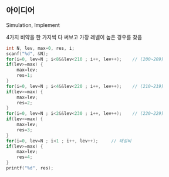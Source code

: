 ## 아이디어
Simulation, Implement

4가지 비약을 한 가지씩 다 써보고 가장 레벨이 높은 경우를 찾음
```c
int N, lev, max=0, res, i;
scanf("%d", &N);
for(i=0, lev=N ; i<8&&lev<210 ; i++, lev++);	// (200~209)
if(lev>=max) {
	max=lev;
	res=1;
}
for(i=0, lev=N ; i<4&&lev<220 ; i++, lev++);	// (210~219)
if(lev>=max) {
	max=lev;
	res=2;
}
for(i=0, lev=N ; i<2&&lev<230 ; i++, lev++);	// (220~229)
if(lev>=max) {
	max=lev;
	res=3;
}
for(i=0, lev=N ; i<1 ; i++, lev++);		// 태성비
if(lev>=max) {
	max=lev;
	res=4;
}
printf("%d", res);
```